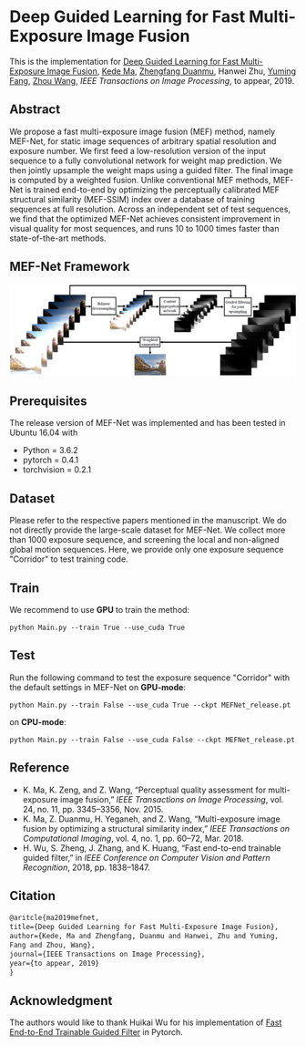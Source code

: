 # Deep Guided Learning for Fast Multi-Exposure Image Fusion
This is the implementation for [Deep Guided Learning for Fast Multi-Exposure Image Fusion](https://ece.uwaterloo.ca/~k29ma/papers/19_TIP_MEF-Net.pdf),
[Kede Ma](https://kedema.org/), [Zhengfang Duanmu](https://ece.uwaterloo.ca/~zduanmu/), Hanwei Zhu, [Yuming Fang](http://sim.jxufe.cn/JDMKL/ymfang.html), 
[Zhou Wang](https://ece.uwaterloo.ca/~z07wang/), *IEEE Transactions on Image Processing*, to appear, 2019.

## Abstract
We propose a fast multi-exposure image fusion (MEF) method, namely MEF-Net, for static image sequences
of arbitrary spatial resolution and exposure number. We first feed a low-resolution version of the input sequence to a fully
convolutional network for weight map prediction. We then jointly upsample the weight maps using a guided filter. The final
image is computed by a weighted fusion. Unlike conventional MEF methods, MEF-Net is trained end-to-end by optimizing the
perceptually calibrated MEF structural similarity (MEF-SSIM) index over a database of training sequences at full resolution.
Across an independent set of test sequences, we find that the optimized MEF-Net achieves consistent improvement in visual
quality for most sequences, and runs 10 to 1000 times faster than state-of-the-art methods.

## MEF-Net Framework
![framework](./images/framework/framework.png)

## Prerequisites
The release version of MEF-Net was implemented and has been tested in Ubuntu 16.04 with
- Python = 3.6.2
- pytorch = 0.4.1
- torchvision = 0.2.1 


## Dataset
Please refer to the respective papers mentioned in the manuscript. We do not directly provide the large-scale dataset for MEF-Net.
We collect more than 1000 exposure sequence, and screening the local and non-aligned global motion sequences. 
Here, we provide only one exposure sequence "Corridor" to test training code. 

## Train
We recommend to use **GPU** to train the method:
```
python Main.py --train True --use_cuda True
```

## Test
Run the following command to test the exposure sequence "Corridor" with the default settings in MEF-Net on **GPU-mode**:
```
python Main.py --train False --use_cuda True --ckpt MEFNet_release.pt
``` 
on **CPU-mode**:
```
python Main.py --train False --use_cuda False --ckpt MEFNet_release.pt
``` 

## Reference

- K. Ma, K. Zeng, and Z. Wang, “Perceptual quality assessment for multi-exposure image fusion,” 
*IEEE Transactions on Image Processing*, vol. 24, no. 11, pp. 3345–3356, Nov. 2015.
- K. Ma, Z. Duanmu, H. Yeganeh, and Z. Wang, “Multi-exposure image fusion by optimizing a structural similarity index,” 
*IEEE Transactions on Computational Imaging*, vol. 4, no. 1, pp. 60–72, Mar. 2018.
- H. Wu, S. Zheng, J. Zhang, and K. Huang, “Fast end-to-end trainable guided filter,” in *IEEE Conference on Computer Vision and Pattern Recognition*, 2018, pp. 1838–1847.

## Citation
```
@aritcle{ma2019mefnet,
title={Deep Guided Learning for Fast Multi-Exposure Image Fusion},
author={Kede, Ma and Zhengfang, Duanmu and Hanwei, Zhu and Yuming, Fang and Zhou, Wang},
journal={IEEE Transactions on Image Processing},
year={to appear, 2019}
}
```

## Acknowledgment
The authors would like to thank Huikai Wu for his implementation of [Fast End-to-End Trainable Guided Filter](https://github.com/wuhuikai/DeepGuidedFilter) in Pytorch.